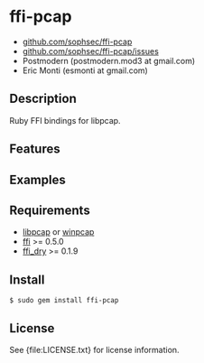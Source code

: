 # ffi-pcap

* [github.com/sophsec/ffi-pcap](http://github.com/sophsec/ffi-pcap/)
* [github.com/sophsec/ffi-pcap/issues](http://github.com/sophsec/ffi-pcap/issues)
* Postmodern (postmodern.mod3 at gmail.com)
* Eric Monti (esmonti at gmail.com)

## Description

Ruby FFI bindings for libpcap.

## Features

## Examples

## Requirements

* [libpcap](http://www.tcpdump.org/) or [winpcap](http://winpcap.org/)
* [ffi](http://github.com/ffi/ffi) >= 0.5.0
* [ffi_dry](http://github.com/emonti/ffi_dry) >= 0.1.9

## Install

    $ sudo gem install ffi-pcap

## License

See {file:LICENSE.txt} for license information.


